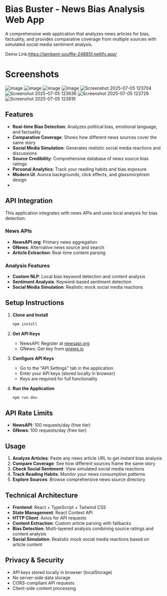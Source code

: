 # Bias Buster - News Bias Analysis Web App

A comprehensive web application that analyzes news articles for bias, factuality, and provides comparative coverage from multiple sources with simulated social media sentiment analysis.

Demo Link:https://lambent-souffle-24885f.netlify.app/

# Screenshots
![image](https://github.com/user-attachments/assets/e54a5fe1-9f9e-4a9c-b4b2-392aa9bac762)
![image](https://github.com/user-attachments/assets/5eefae34-9f95-4711-b469-3184dbe652c3)
![image](https://github.com/user-attachments/assets/659a27a7-8bc1-4136-99f8-bd4bda72a534)
![image](https://github.com/user-attachments/assets/0fe17c63-e048-40c5-a077-fa69cd3ad9a2)
![Screenshot 2025-07-05 123704](https://github.com/user-attachments/assets/4e9de2ff-1b99-4e49-9b27-05f277287336)
![Screenshot 2025-07-05 123636](https://github.com/user-attachments/assets/27834fe8-481c-4f23-a533-b707f8022f16)
![Screenshot 2025-07-05 123729](https://github.com/user-attachments/assets/75083a4c-6cc7-425d-8cd6-e7261c40a436)
![Screenshot 2025-07-05 123819](https://github.com/user-attachments/assets/45577e2f-927e-44bb-941a-8aad496658a5)






## Features

- **Real-time Bias Detection**: Analyzes political bias, emotional language, and factuality
- **Comparative Coverage**: Shows how different news sources cover the same story
- **Social Media Simulation**: Generates realistic social media reactions and discussions
- **Source Credibility**: Comprehensive database of news source bias ratings
- **Personal Analytics**: Track your reading habits and bias exposure
- **Modern UI**: Aurora backgrounds, click effects, and glassmorphism design
- 

## API Integration

This application integrates with news APIs and uses local analysis for bias detection:

### News APIs
- **NewsAPI.org**: Primary news aggregation
- **GNews**: Alternative news source and search
- **Article Extraction**: Real-time content parsing

### Analysis Features
- **Custom NLP**: Local bias keyword detection and content analysis
- **Sentiment Analysis**: Keyword-based sentiment detection
- **Social Media Simulation**: Realistic mock social media reactions

## Setup Instructions

1. **Clone and Install**
   ```bash
   npm install
   ```

2. **Get API Keys**
   - NewsAPI: Register at [newsapi.org](https://newsapi.org)
   - GNews: Get key from [gnews.io](https://gnews.io)

3. **Configure API Keys**
   - Go to the "API Settings" tab in the application
   - Enter your API keys (stored locally in browser)
   - Keys are required for full functionality

4. **Run the Application**
   ```bash
   npm run dev
   ```

## API Rate Limits

- **NewsAPI**: 100 requests/day (free tier)
- **GNews**: 100 requests/day (free tier)

## Usage

1. **Analyze Articles**: Paste any news article URL to get instant bias analysis
2. **Compare Coverage**: See how different sources frame the same story
3. **Check Social Sentiment**: View simulated social media reactions
4. **Track Reading Habits**: Monitor your news consumption patterns
5. **Explore Sources**: Browse comprehensive news source directory

## Technical Architecture

- **Frontend**: React + TypeScript + Tailwind CSS
- **State Management**: React Context API
- **HTTP Client**: Axios for API requests
- **Content Extraction**: Custom article parsing with fallbacks
- **Bias Detection**: Multi-layered analysis combining source ratings and content analysis
- **Social Simulation**: Realistic mock social media reactions based on article content

## Privacy & Security

- API keys stored locally in browser (localStorage)
- No server-side data storage
- CORS-compliant API requests
- Client-side content processing

